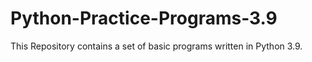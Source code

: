 # Python-Practice-Programs-3.9

This Repository contains a set of basic programs written in Python 3.9.
